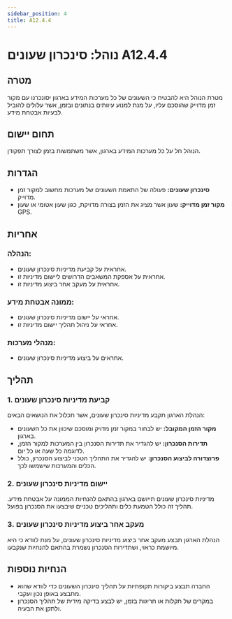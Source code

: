 ```yaml
---
sidebar_position: 4
title: A12.4.4
---
```


# נוהל: סינכרון שעונים A12.4.4

## מטרה
מטרת הנוהל היא להבטיח כי השעונים של כל מערכות המידע בארגון יסונכרנו עם מקור זמן מדוייק שהוסכם עליו, על מנת למנוע עיוותים בנתונים ובזמן, אשר עלולים להוביל לבעיות אבטחת מידע.

## תחום יישום
הנוהל חל על כל מערכות המידע בארגון, אשר משתמשות בזמן לצורך תפקודן.

## הגדרות
- **סינכרון שעונים:** פעולה של התאמת השעונים של מערכות מחשוב למקור זמן מדוייק.
- **מקור זמן מדוייק:** שעון אשר מציג את הזמן בצורה מדויקת, כגון שעון אטומי או שעון GPS.

## אחריות
### הנהלה:
- אחראית על קביעת מדיניות סינכרון שעונים.
- אחראית על אספקת המשאבים הדרושים ליישום מדיניות זו.
- אחראית על מעקב אחר ביצוע מדיניות זו.

### ממונה אבטחת מידע:
- אחראי על יישום מדיניות סינכרון שעונים.
- אחראי על ניהול תהליך יישום מדיניות זו.

### מנהלי מערכות:
- אחראים על ביצוע מדיניות סינכרון שעונים.

## תהליך
### 1. קביעת מדיניות סינכרון שעונים
הנהלת הארגון תקבע מדיניות סינכרון שעונים, אשר תכלול את הנושאים הבאים:
- **מקור הזמן המקובל:** יש לבחור במקור זמן מדויק ומוסכם שיכוון את כל השעונים בארגון.
- **תדירות הסנכרון:** יש להגדיר את תדירות הסנכרון בין המערכות למקור הזמן, לדוגמה כל שעה או כל יום.
- **פרוצדורה לביצוע הסנכרון:** יש להגדיר את התהליך הטכני לביצוע הסנכרון, כולל הכלים והמערכות שישמשו לכך.

### 2. יישום מדיניות סינכרון שעונים
מדיניות סינכרון שעונים תייושם בארגון בהתאם להנחיות הממונה על אבטחת מידע. תהליך זה כולל הטמעת כלים ותהליכים טכניים שיבצעו את הסנכרון בפועל.

### 3. מעקב אחר ביצוע מדיניות סינכרון שעונים
הנהלת הארגון תבצע מעקב אחר ביצוע מדיניות סינכרון שעונים, על מנת לוודא כי היא מיושמת כראוי, ושתדירות הסנכרון נשמרת בהתאם להנחיות שנקבעו.

## הנחיות נוספות
- החברה תבצע ביקורות תקופתיות על תהליך סינכרון השעונים כדי לוודא שהוא מתבצע באופן נכון ועקבי.
- במקרים של תקלות או חריגות בזמן, יש לבצע בדיקה מידית של תהליך הסנכרון ולתקן את הבעיה.